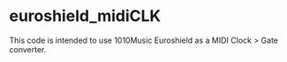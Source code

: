 # euroshield_midiCLK
 This code is intended to use 1010Music Euroshield as a MIDI Clock > Gate converter.
